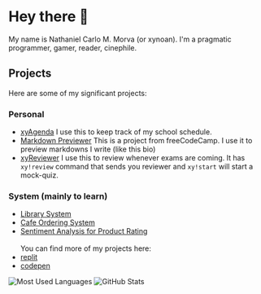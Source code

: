 # Hey there 👋
My name is Nathaniel Carlo M. Morva (or xynoan). I'm a pragmatic programmer, gamer, reader, cinephile.
## Projects
Here are some of my significant projects:
### Personal
- [xyAgenda](https://codepen.io/Xynoan/full/qByNrRY)
I use this to keep track of my school schedule.
- [Markdown Previewer](https://codepen.io/Xynoan/full/QWQGPEv)
This is a project from freeCodeCamp. I use it to preview markdowns I write (like this bio)
- [xyReviewer](https://replit.com/@xynoan/xyReviewer)
I use this to review whenever exams are coming. It has `xy!review` command that sends you reviewer and `xy!start` will start a mock-quiz.
### System (mainly to learn)
- [Library System](https://github.com/xynoan/Library-System)
- [Cafe Ordering System](https://github.com/xynoan/Cafe_Ordering_System)
- [Sentiment Analysis for Product Rating](https://codepen.io/Xynoan/full/VwqmYKZ)
<br><br>
You can find more of my projects here:
- [replit](https://replit.com/@xynoan)
- [codepen](https://codepen.io/Xynoan)

![Most Used Languages](https://github-readme-stats.vercel.app/api/top-langs/?username=xynoan&theme=dark&layout=compact&langs_count=8&card_width=188)
![GitHub Stats](https://github-readme-stats.vercel.app/api?username=xynoan&theme=dark&layout=compact&show_icons=true&count_private=true&line_height=24)
